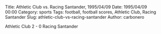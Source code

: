 Title: Athletic Club vs. Racing Santander, 1995/04/09
Date: 1995/04/09 00:00
Category: sports
Tags: football, football scores, Athletic Club, Racing Santander
Slug: athletic-club-vs-racing-santander
Author: carbonero


Athletic Club 2 - 0 Racing Santander
